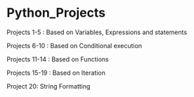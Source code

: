# Python_Projects

Projects 1-5 : Based on Variables, Expressions and statements

Projects 6-10 : Based on Conditional execution

Projects 11-14 : Based on Functions

Projects 15-19 : Based on Iteration

Project 20: String Formatting